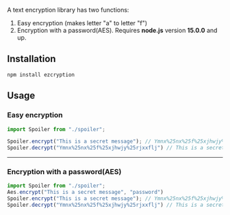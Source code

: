 A text encryption library has two functions:

1. Easy encryption (makes letter "a" to letter "f")
2. Encryption with a password(AES). Requires **node.js** version **15.0.0** and up.

## Installation
```
npm install ezcryption
```

## Usage

### Easy encryption
```js
import Spoiler from "./spoiler";

Spoiler.encrypt("This is a secret message"); // Ymnx%25nx%25f%25xjhwjy%25rjxxflj
Spoiler.decrypt("Ymnx%25nx%25f%25xjhwjy%25rjxxflj") // This is a secret message
```

------

### Encryption with a password(AES)
```js
import Spoiler from "./spoiler";
Aes.encrypt("This is a secret message", "password")
Spoiler.encrypt("This is a secret message"); // Ymnx%25nx%25f%25xjhwjy%25rjxxflj
Spoiler.decrypt("Ymnx%25nx%25f%25xjhwjy%25rjxxflj") // This is a secret message
```



